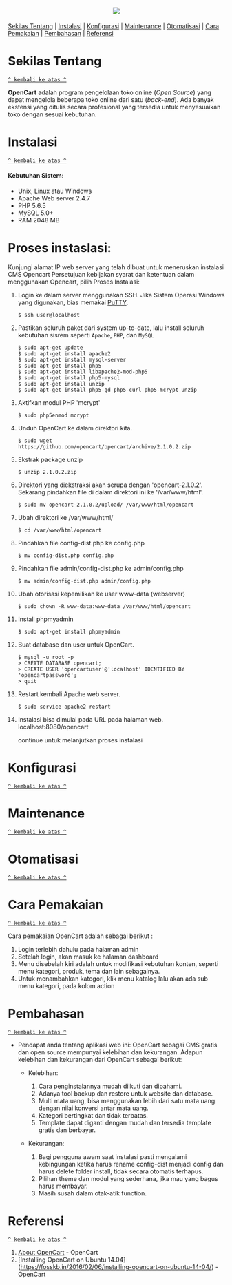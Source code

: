 <h1 align="center"><img src="http://networks-india.com/wp-content/uploads/2015/05/opencart-logo_400x300-300x225.png"></h1>

[Sekilas Tentang](#sekilas-tentang) | [Instalasi](#instalasi) | [Konfigurasi](#konfigurasi) | [Maintenance](#maintenance) | [Otomatisasi](#otomatisasi) | [Cara Pemakaian](#cara-pemakaian) | [Pembahasan](#pembahasan) | [Referensi](#referensi)


# Sekilas Tentang
[`^ kembali ke atas ^`](#)

**OpenCart** adalah program pengelolaan toko online (*Open Source*) yang dapat mengelola beberapa toko online dari satu (*back-end*). Ada banyak ekstensi yang ditulis secara profesional yang tersedia untuk menyesuaikan toko dengan sesuai kebutuhan.

# Instalasi
[`^ kembali ke atas ^`](#)

#### Kebutuhan Sistem:
- Unix, Linux atau Windows
- Apache Web server 2.4.7
- PHP 5.6.5
- MySQL 5.0+
- RAM 2048 MB

# Proses instaslasi:

Kunjungi alamat IP web server yang telah dibuat untuk meneruskan instalasi CMS Opencart
Persetujuan kebijakan syarat dan ketentuan dalam menggunakan Opencart, pilih Proses Instalasi:
1.	Login ke dalam server menggunakan SSH. Jika Sistem Operasi Windows yang digunakan, bias memakai [PuTTY](http://www.putty.org/).
     ```
     $ ssh user@localhost
     ```

2.	Pastikan seluruh paket dari system up-to-date, lalu install seluruh kebutuhan sisrem seperti `Apache`, `PHP`, dan `MySQL`
     ```
     $ sudo apt-get update
     $ sudo apt-get install apache2
     $ sudo apt-get install mysql-server
     $ sudo apt-get install php5
     $ sudo apt-get install libapache2-mod-php5
     $ sudo apt-get install php5-mysql
     $ sudo apt-get install unzip
     $ sudo apt-get install php5-gd php5-curl php5-mcrypt unzip
     ```

3.	Aktifkan modul PHP 'mcrypt'
     ```
     $ sudo php5enmod mcrypt
     ```

4.	Unduh OpenCart ke dalam direktori kita.
     ```
     $ sudo wget https://github.com/opencart/opencart/archive/2.1.0.2.zip
     ```

5.	Ekstrak package unzip
     ```
     $ unzip 2.1.0.2.zip
     ```

6.  Direktori yang diekstraksi akan serupa dengan 'opencart-2.1.0.2'. Sekarang pindahkan file di dalam direktori ini ke '/var/www/html'.
     ```
     $ sudo mv opencart-2.1.0.2/upload/ /var/www/html/opencart
     ```

7.  Ubah direktori ke /var/www/html/
     ```
     $ cd /var/www/html/opencart
     ```

8.	Pindahkan file config-dist.php ke config.php
     ```
     $ mv config-dist.php config.php
     ```

9.  Pindahkan file admin/config-dist.php ke admin/config.php
     ```
     $ mv admin/config-dist.php admin/config.php
     ```

10. Ubah otorisasi kepemilikan ke user www-data (webserver)
     ```
     $ sudo chown -R www-data:www-data /var/www/html/opencart
     ```

11. Install phpmyadmin
     ```
     $ sudo apt-get install phpmyadmin
     ```

12. Buat database dan user untuk OpenCart.
     ```
     $ mysql -u root -p 
     > CREATE DATABASE opencart;
     > CREATE USER 'opencartuser'@'localhost' IDENTIFIED BY 'opencartpassword';
     > quit
     ```

13. Restart kembali Apache web server.
     ```
     $ sudo service apache2 restart
     ```
    
14. Instalasi bisa dimulai pada URL pada halaman web.
    localhost:8080/opencart
    
    continue untuk melanjutkan proses instalasi

# Konfigurasi
[`^ kembali ke atas ^`](#)

# Maintenance
[`^ kembali ke atas ^`](#)

# Otomatisasi
[`^ kembali ke atas ^`](#)

# Cara Pemakaian
[`^ kembali ke atas ^`](#)

Cara pemakaian OpenCart adalah sebagai berikut :
1. Login terlebih dahulu pada halaman admin
2. Setelah login, akan masuk ke halaman dashboard
3. Menu disebelah kiri adalah untuk modifikasi kebutuhan konten, seperti menu kategori, produk, tema dan lain sebagainya. 
4. Untuk menambahkan kategori, klik menu katalog lalu akan ada sub menu kategori, pada kolom action

# Pembahasan
[`^ kembali ke atas ^`](#)
- Pendapat anda tentang aplikasi web ini:
  OpenCart sebagai CMS gratis dan open source mempunyai kelebihan dan kekurangan. Adapun kelebihan dan kekurangan dari OpenCart sebagai   berikut:
  - Kelebihan:
    1. Cara penginstalannya mudah diikuti dan dipahami.
    2. Adanya tool backup dan restore untuk website dan database.
    3. Multi mata uang, bisa menggunakan lebih dari satu mata uang dengan nilai konversi   antar mata uang.
    4. Kategori bertingkat dan tidak terbatas.
    5. Template dapat diganti dengan mudah dan tersedia template gratis dan berbayar.

  - Kekurangan:
    1. Bagi pengguna awam saat instalasi pasti mengalami kebingungan ketika harus rename config-dist menjadi config dan harus delete            folder install, tidak secara otomatis terhapus.
    2. Pilihan theme dan modul yang sederhana, jika mau yang bagus harus membayar.
    3. Masih susah dalam otak-atik function.


# Referensi
[`^ kembali ke atas ^`](#)
1. [About OpenCart]() - OpenCart
2. [Installing OpenCart on Ubuntu 14.04] (https://fosskb.in/2016/02/06/installing-opencart-on-ubuntu-14-04/) - OpenCart 


